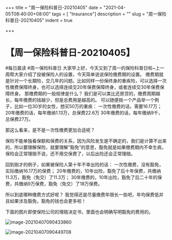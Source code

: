 +++
title = "周一保险科普日-20210405"
date = "2021-04-05T08:40:00+08:00"
tags = [ "Insurance"]
description = ""
slug = "周一保险科普日-20210405"
indent = true

+++

# 【周一保险科普日-20210405】

#每日晨读 #周一保险科普日 
大家早上好，今天又到了周一的保险科普日啦~上一周帮大家介绍了投被保险人的设置，今天简单说说保险缴费期的设置。
缴费期就是针对一个长期险，交几年的问题。比如同样一份保终身的重疾险，可以选择一次性缴费保障终身，也可以选择连续交20年保费保障终身，或者连续交30年保费保障终身。
那缴费期的一般规律是什么？
我们是可以类比还房贷的，缴费周期越长，每年缴费的钱越少，但是总费用是越高的。
可以随便挑一个产品举一个例子，比如一位30岁的女性，想买50万的重疾：
一次性缴费的话，需要16.17万；
20年缴费的话，每年缴纳1.13万，总保费22.6万
30年缴费的话，每年缴纳9千，总保费27万。

那这么看来，是不是一次性缴费更加合适呢？

保险不能单独看保额和保费的关系，因为风险发生是不确定的，我们是计算不出来的，所以要理解保险，就要理解“豁免”的意思，豁免就是如果缴费期内不幸生病，保险会正常理赔不说，还不用交保费了，以后出险还会正常理赔。

回到刚才的例子，如果被保险人第十年不幸出险的话：
一次性缴费，没有豁免，实际缴纳16.17万的保费；
20年缴费的，10年出险，豁免了后十年保费，共缴纳11.3万，豁免（免交）了11.3万；
30年缴费的，10年出险，豁免了后二十年的保费，共缴纳9万保费，豁免（免交）了18万保费。

所以到底哪种缴费方式好呢？
我觉得还是尽量缴费年限长一些吧，年均保费低并且如果涉及豁免，豁免的钱也会更多啦！

下面的图片即使保险公司的理赔决定书，里面也会明确写明豁免的费用的。

![image-20210407090433860](C:\Users\jiaoj\Desktop\current\rorrim\static\images\image-20210407090433860.png)

![image-20210407090449708](C:\Users\jiaoj\Desktop\current\rorrim\static\images\image-20210407090449708.png)



